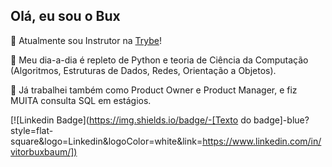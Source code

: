 

<!--
**vbuxbaum/vbuxbaum** is a ✨ _special_ ✨ repository because its `README.md` (this file) appears on your GitHub profile.

Here are some ideas to get you started:

- 🔭 I’m currently working on ...
- 🌱 I’m currently learning ...
- 👯 I’m looking to collaborate on ...
- 🤔 I’m looking for help with ...
- 💬 Ask me about ...
- 📫 How to reach me: ...
- 😄 Pronouns: ...
- ⚡ Fun fact: ...


-->
## Olá, eu sou o Bux

💚 Atualmente sou Instrutor na [Trybe](https://github.com/betrybe)! 

📆 Meu dia-a-dia é repleto de Python e teoria de Ciência da Computação (Algoritmos, Estruturas de Dados, Redes, Orientação a Objetos).

💼 Já trabalhei também como Product Owner e Product Manager, e fiz MUITA consulta SQL em estágios.

[![Linkedin Badge](https://img.shields.io/badge/-[Texto do badge]-blue?style=flat-square&logo=Linkedin&logoColor=white&link=[https://www.linkedin.com/in/vitorbuxbaum/])]([https://www.linkedin.com/in/vitorbuxbaum/])
